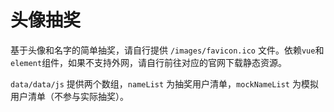 # 头像抽奖
基于头像和名字的简单抽奖，请自行提供 `/images/favicon.ico` 文件。依赖`vue`和`element`组件，如果不支持外网，请自行前往对应的官网下载静态资源。

`data/data/js` 提供两个数组，`nameList` 为抽奖用户清单，`mockNameList` 为模拟用户清单（不参与实际抽奖）。
